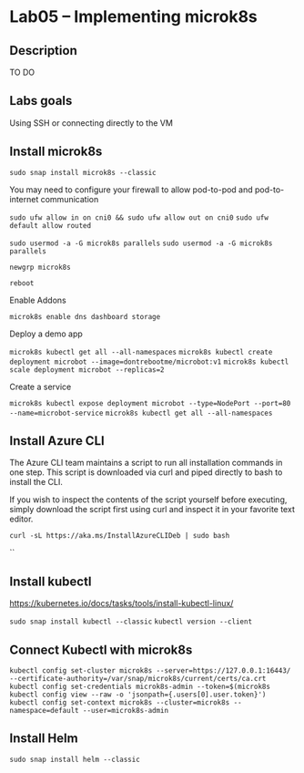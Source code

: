 # Lab05 – Implementing microk8s

## Description
TO DO

## Labs goals

Using SSH or connecting directly to the VM

## Install microk8s

`sudo snap install microk8s --classic`


You may need to configure your firewall to allow pod-to-pod and pod-to-internet communication

`sudo ufw allow in on cni0 && sudo ufw allow out on cni0`
`sudo ufw default allow routed`

`sudo usermod -a -G microk8s parallels`
`sudo usermod -a -G microk8s parallels`

`newgrp microk8s`

`reboot`

Enable Addons

`microk8s enable dns dashboard storage`

Deploy a demo app

`microk8s kubectl get all --all-namespaces`
`microk8s kubectl create deployment microbot --image=dontrebootme/microbot:v1`
`microk8s kubectl scale deployment microbot --replicas=2`

Create a service

`microk8s kubectl expose deployment microbot --type=NodePort --port=80 --name=microbot-service`
`microk8s kubectl get all --all-namespaces`



## Install Azure CLI

The Azure CLI team maintains a script to run all installation commands in one step. This script is downloaded via curl and piped directly to bash to install the CLI.

If you wish to inspect the contents of the script yourself before executing, simply download the script first using curl and inspect it in your favorite text editor.

`curl -sL https://aka.ms/InstallAzureCLIDeb | sudo bash`

``

## Install kubectl

https://kubernetes.io/docs/tasks/tools/install-kubectl-linux/

`sudo snap install kubectl --classic`
`kubectl version --client`


## Connect Kubectl with microk8s

`kubectl config set-cluster microk8s --server=https://127.0.0.1:16443/ --certificate-authority=/var/snap/microk8s/current/certs/ca.crt`
`kubectl config set-credentials microk8s-admin --token=$(microk8s kubectl config view --raw -o 'jsonpath={.users[0].user.token}')`
`kubectl config set-context microk8s --cluster=microk8s --namespace=default --user=microk8s-admin`

## Install Helm

`sudo snap install helm --classic`


